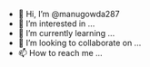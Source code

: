 - 👋 Hi, I’m @manugowda287
- 👀 I’m interested in ...
- 🌱 I’m currently learning ...
- 💞️ I’m looking to collaborate on ...
- 📫 How to reach me ...

<!---
manugowda287/manugowda287 is a ✨ special ✨ repository because its `README.md` (this file) appears on your GitHub profile.
You can click the Preview link to take a look at your changes.
--->
